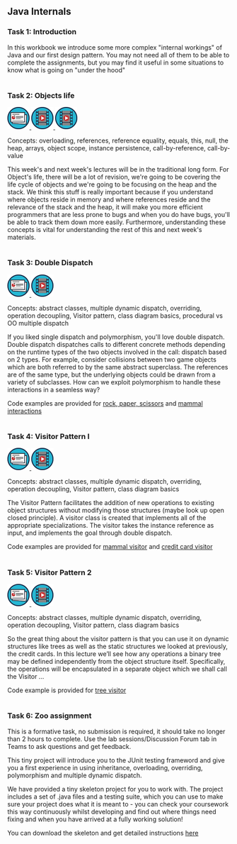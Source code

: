 ## Java Internals
### Task 1: Introduction


In this workbook we introduce some more complex "internal workings" of Java and our first design pattern.
You may not need all of them to be able to complete the assignments, 
but you may find it useful in some situations to know what is going on "under the hood"  


# 
### Task 2: Objects life
 <a href='02%20Objects%20life/slides/segment-1.pdf' target='_blank'> ![](../../resources/icons/slides.png) </a> <a href='https://web.microsoftstream.com/video/a5dde363-98e8-4b47-8fc6-723a1c3b5a7d' target='_blank'> ![](../../resources/icons/video.png) </a> <a href='https://web.microsoftstream.com/video/05247e4f-05b9-4b75-81b6-89973ca378dd' target='_blank'> ![](../../resources/icons/video.png) </a>

Concepts: overloading, references, reference equality, equals, this, null, the heap, arrays, object scope, instance persistence, call-by-reference, call-by-value

This week's and next week's lectures will be in the traditional long form. For Object's life, there will be a lot of revision, we're going to be covering the life cycle of objects and we're going to be focusing on the heap and the stack. We think this stuff is really important because if you understand where objects reside in memory and where references reside and the relevance of the stack and the heap, it will make you more efficient programmers that are less prone to bugs and when you do have bugs, you'll be able to track them down more easily. Furthermore, understanding these concepts is vital for understanding the rest of this and next week's materials.
  


# 
### Task 3: Double Dispatch
 <a href='03%20Double%20Dispatch/slides/COMSM0086_PolymorphismDoubleDispatch.pdf' target='_blank'> ![](../../resources/icons/slides.png) </a> <a href='https://web.microsoftstream.com/video/3bf4b450-20e6-47e8-aa16-713eae28a47a' target='_blank'> ![](../../resources/icons/video.png) </a>

Concepts: abstract classes, multiple dynamic dispatch, overriding, operation decoupling, Visitor pattern, class diagram basics, procedural vs OO multiple dispatch

If you liked single dispatch and polymorphism, you'll love double dispatch. Double dispatch dispatches calls to different concrete methods depending on the runtime types of the two objects involved in the call: dispatch based on 2 types. For example, consider collisions between two game objects which are both referred to by the same abstract superclass. The references are of the same type, but the underlying objects could be drawn from a variety of subclasses. How can we exploit polymorphism to handle these interactions in a seamless way?

Code examples are provided for <a href="https://www.ole.bris.ac.uk/bbcswebdav/courses/COMSM0086_2022_TB-2/code_snippets/rock_paper_scissors2021.zip" target="_blank">rock, paper, scissors</a> and <a href="https://www.ole.bris.ac.uk/bbcswebdav/courses/COMSM0086_2022_TB-2/code_snippets/MammalInteraction2021.zip" target="_blank">mammal interactions</a>  


# 
### Task 4: Visitor Pattern I
 <a href='04%20Visitor%20Pattern%20I/slides/COMSM0086_Visitor.pdf' target='_blank'> ![](../../resources/icons/slides.png) </a> <a href='https://web.microsoftstream.com/video/f080e53c-01f2-4622-ac9e-5fab225bff90' target='_blank'> ![](../../resources/icons/video.png) </a>

Concepts: abstract classes,  multiple dynamic dispatch, overriding, operation decoupling, Visitor pattern, class diagram basics

The Visitor Pattern facilitates the addition of new operations to existing object structures without modifying those structures (maybe look up open closed principle). A visitor class is created that implements all of the appropriate specializations. The visitor takes the instance reference as input, and implements the goal through double dispatch.

Code examples are provided for <a href="https://www.ole.bris.ac.uk/bbcswebdav/courses/COMSM0086_2022_TB-2/code_snippets/mammal_visitor.zip" target="_blank">mammal visitor</a> and <a href="https://www.ole.bris.ac.uk/bbcswebdav/courses/COMSM0086_2022_TB-2/code_snippets/credit_card_visitor.zip" target="_blank">credit card visitor</a>
  


# 
### Task 5: Visitor Pattern 2
 <a href='05%20Visitor%20Pattern%202/slides/COMSM0086_Visitor.pdf' target='_blank'> ![](../../resources/icons/slides.png) </a> <a href='https://web.microsoftstream.com/video/a521f48d-dda3-4394-b432-0225cff00118' target='_blank'> ![](../../resources/icons/video.png) </a>

Concepts: abstract classes,  multiple dynamic dispatch, overriding, operation decoupling, Visitor pattern, class diagram basics

So the great thing about the visitor pattern is that you can use it on dynamic structures like trees as well as the static structures we looked at previously, the credit cards. In this lecture we’ll see how any operations a binary tree may be defined independently from the object structure itself. Specifically, the operations will be encapsulated in a separate object which we shall call the Visitor …

Code example is provided for <a href="https://www.ole.bris.ac.uk/bbcswebdav/courses/COMSM0086_2022_TB-2/code_snippets/tree_visitor.zip" target="_blank">tree visitor</a>   


# 
### Task 6: Zoo assignment


This is a formative task, no submission is required, it should take no longer than 2 hours to complete. Use the lab sessions/Discussion Forum tab in Teams to ask questions and get feedback.

This tiny project will introduce you to the JUnit testing frameword and give you a first experience in using inheritance, overloading, overriding, polymorphism and multiple dynamic dispatch.

We have provided a tiny skeleton project for you to work with. The project includes a set of .java files and a testing suite, which you can use to make sure your project does what it is meant to - you can check your coursework this way continuously whilst developing and find out where things need fixing and when you have arrived at a fully working solution!

You can download the skeleton and get detailed instructions [here](06%20Zoo%20assignment/md/zoo.md)
  


# 
